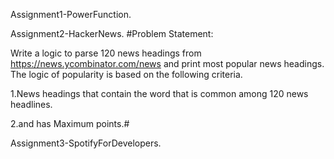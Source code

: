 Assignment1-PowerFunction.
























Assignment2-HackerNews.
#Problem Statement:

Write a logic to parse 120 news headings from https://news.ycombinator.com/news and print most popular news headings. The logic of popularity is based on the following criteria.

1.News headings that contain the word that is common among 120 news headlines.

2.and has Maximum points.#





























Assignment3-SpotifyForDevelopers.
